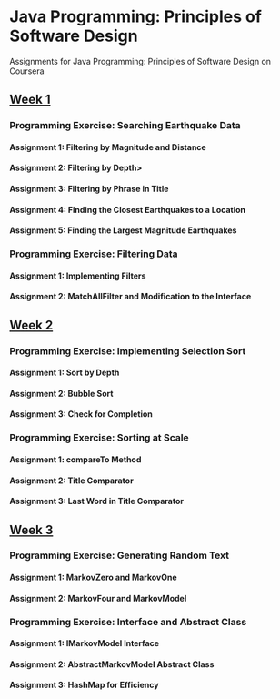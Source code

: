 # Java Programming: Principles of Software Design
Assignments for Java Programming: Principles of Software Design on Coursera

## [Week 1](https://github.com/akueisara/java-programming-principles-of-software-design/tree/master/src/assignment/week1)

### Programming Exercise: Searching Earthquake Data
#### Assignment 1: Filtering by Magnitude and Distance 
#### Assignment 2: Filtering by Depth>
#### Assignment 3: Filtering by Phrase in Title
#### Assignment 4: Finding the Closest Earthquakes to a Location
#### Assignment 5: Finding the Largest Magnitude Earthquakes

### Programming Exercise: Filtering Data
#### Assignment 1: Implementing Filters
#### Assignment 2: MatchAllFilter and Modification to the Interface

## [Week 2](https://github.com/akueisara/java-programming-principles-of-software-design/tree/master/src/assignment/week2)

### Programming Exercise: Implementing Selection Sort
#### Assignment 1: Sort by Depth
#### Assignment 2: Bubble Sort
#### Assignment 3: Check for Completion

### Programming Exercise: Sorting at Scale
#### Assignment 1: compareTo Method
#### Assignment 2: Title Comparator
#### Assignment 3: Last Word in Title Comparator


## [Week 3](https://github.com/akueisara/java-programming-principles-of-software-design/tree/master/src/assignment/week3)

### Programming Exercise: Generating Random Text
#### Assignment 1: MarkovZero and MarkovOne
#### Assignment 2: MarkovFour and MarkovModel
### Programming Exercise: Interface and Abstract Class
#### Assignment 1: IMarkovModel Interface
#### Assignment 2: AbstractMarkovModel Abstract Class
#### Assignment 3: HashMap for Efficiency
